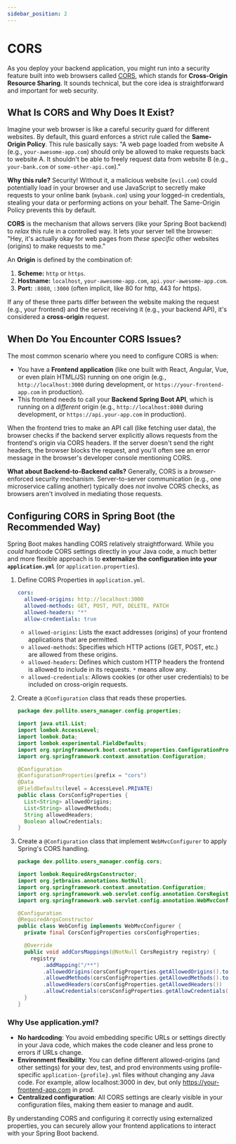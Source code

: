 ```yaml
---
sidebar_position: 2
---
```


# CORS

As you deploy your backend application, you might run into a security feature built into web browsers called [CORS](https://aws.amazon.com/what-is/cross-origin-resource-sharing/), which stands for **Cross-Origin Resource Sharing**. It sounds technical, but the core idea is straightforward and important for web security.

## What Is CORS and Why Does It Exist?

Imagine your web browser is like a careful security guard for different websites. By default, this guard enforces a strict rule called the **Same-Origin Policy**. This rule basically says: "A web page loaded from website A (e.g., `your-awesome-app.com`) should only be allowed to make requests back to website A. It shouldn't be able to freely request data from website B (e.g., `your-bank.com` or `some-other-api.com`)."

**Why this rule?** Security! Without it, a malicious website (`evil.com`) could potentially load in your browser and use JavaScript to secretly make requests to your online bank (`mybank.com`) using *your* logged-in credentials, stealing your data or performing actions on your behalf. The Same-Origin Policy prevents this by default.

**CORS** is the mechanism that allows servers (like your Spring Boot backend) to *relax* this rule in a controlled way. It lets your server tell the browser: "Hey, it's actually okay for web pages from *these specific* other websites (origins) to make requests to me."

An **Origin** is defined by the combination of:
1.  **Scheme:** `http` or `https`.
2.  **Hostname:** `localhost`, `your-awesome-app.com`, `api.your-awesome-app.com`.
3.  **Port:** `:8080`, `:3000` (often implicit, like 80 for http, 443 for https).

If any of these three parts differ between the website making the request (e.g., your frontend) and the server receiving it (e.g., your backend API), it's considered a **cross-origin** request.

## When Do You Encounter CORS Issues?

The most common scenario where you need to configure CORS is when:

*   You have a **Frontend application** (like one built with React, Angular, Vue, or even plain HTML/JS) running on one origin (e.g., `http://localhost:3000` during development, or `https://your-frontend-app.com` in production).
*   This frontend needs to call your **Backend Spring Boot API**, which is running on a *different* origin (e.g., `http://localhost:8080` during development, or `https://api.your-app.com` in production).

When the frontend tries to make an API call (like fetching user data), the browser checks if the backend server explicitly allows requests from the frontend's origin via CORS headers. If the server doesn't send the right headers, the browser blocks the request, and you'll often see an error message in the browser's developer console mentioning CORS.

**What about Backend-to-Backend calls?** Generally, CORS is a *browser*-enforced security mechanism. Server-to-server communication (e.g., one microservice calling another) typically does *not* involve CORS checks, as browsers aren't involved in mediating those requests.

## Configuring CORS in Spring Boot (the Recommended Way)

Spring Boot makes handling CORS relatively straightforward. While you *could* hardcode CORS settings directly in your Java code, a much better and more flexible approach is to **externalize the configuration into your `application.yml`** (or `application.properties`).

1. Define CORS Properties in `application.yml`.

    ```yaml title="src/main/resources/application.yml"
    cors:
      allowed-origins: http://localhost:3000
      allowed-methods: GET, POST, PUT, DELETE, PATCH
      allowed-headers: "*"
      allow-credentials: true
    ```

   * `allowed-origins`: Lists the exact addresses (origins) of your frontend applications that are permitted.
   * `allowed-methods`: Specifies which HTTP actions (GET, POST, etc.) are allowed from these origins.
   * `allowed-headers`: Defines which custom HTTP headers the frontend is allowed to include in its requests. `*` means allow any.
   * `allowed-credentials`: Allows cookies (or other user credentials) to be included on cross-origin requests.

2. Create a `@Configuration` class that reads these properties.

    ```java title="src/main/java/dev/pollito/users_manager/config/cors/CorsConfigProperties.java"
    package dev.pollito.users_manager.config.properties;
    
    import java.util.List;
    import lombok.AccessLevel;
    import lombok.Data;
    import lombok.experimental.FieldDefaults;
    import org.springframework.boot.context.properties.ConfigurationProperties;
    import org.springframework.context.annotation.Configuration;
    
    @Configuration
    @ConfigurationProperties(prefix = "cors")
    @Data
    @FieldDefaults(level = AccessLevel.PRIVATE)
    public class CorsConfigProperties {
      List<String> allowedOrigins;
      List<String> allowedMethods;
      String allowedHeaders;
      Boolean allowCredentials;
    }
    ```

3. Create a `@Configuration` class that implement `WebMvcConfigurer` to apply Spring's CORS handling.

   ```java title="src/main/java/dev/pollito/users_manager/config/cors/WebConfig.java"
   package dev.pollito.users_manager.config.cors;
   
   import lombok.RequiredArgsConstructor;
   import org.jetbrains.annotations.NotNull;
   import org.springframework.context.annotation.Configuration;
   import org.springframework.web.servlet.config.annotation.CorsRegistry;
   import org.springframework.web.servlet.config.annotation.WebMvcConfigurer;
   
   @Configuration
   @RequiredArgsConstructor
   public class WebConfig implements WebMvcConfigurer {
     private final CorsConfigProperties corsConfigProperties;
   
     @Override
     public void addCorsMappings(@NotNull CorsRegistry registry) {
       registry
           .addMapping("/**")
           .allowedOrigins(corsConfigProperties.getAllowedOrigins().toArray(new String[0]))
           .allowedMethods(corsConfigProperties.getAllowedMethods().toArray(new String[0]))
           .allowedHeaders(corsConfigProperties.getAllowedHeaders())
           .allowCredentials(corsConfigProperties.getAllowCredentials());
     }
   }
   ```

### Why Use application.yml?

* **No hardcoding**: You avoid embedding specific URLs or settings directly in your Java code, which makes the code cleaner and less prone to errors if URLs change.
* **Environment flexibility**: You can define different allowed-origins (and other settings) for your dev, test, and prod environments using profile-specific `application-{profile}.yml` files without changing any Java code. For example, allow localhost:3000 in dev, but only https://your-frontend-app.com in prod.
* **Centralized configuration**: All CORS settings are clearly visible in your configuration files, making them easier to manage and audit. 

By understanding CORS and configuring it correctly using externalized properties, you can securely allow your frontend applications to interact with your Spring Boot backend.